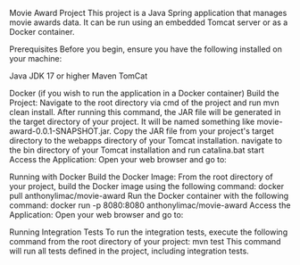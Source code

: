 Movie Award Project
This project is a Java Spring application that manages movie awards data. It can be run using an embedded Tomcat server or as a Docker container.

Prerequisites
Before you begin, ensure you have the following installed on your machine:

Java JDK 17 or higher
Maven
TomCat

Docker (if you wish to run the application in a Docker container)
Build the Project:
    Navigate to the root directory via cmd of the project and run mvn clean install.
    After running this command, the JAR file will be generated in the target directory of your project. It will be named something like movie-award-0.0.1-SNAPSHOT.jar.
    Copy the JAR file from your project's target directory to the webapps directory of your Tomcat installation.
    navigate to the bin directory of your Tomcat installation and run catalina.bat start
    Access the Application: Open your web browser and go to:


Running with Docker
    Build the Docker Image: From the root directory of your project, build the Docker image using the following command:
    docker pull anthonylimac/movie-award
    Run the Docker container with the following command: docker run -p 8080:8080 anthonylimac/movie-award
    Access the Application: Open your web browser and go to:


Running Integration Tests
    To run the integration tests, execute the following command from the root directory of your project: mvn test
This command will run all tests defined in the project, including integration tests.
